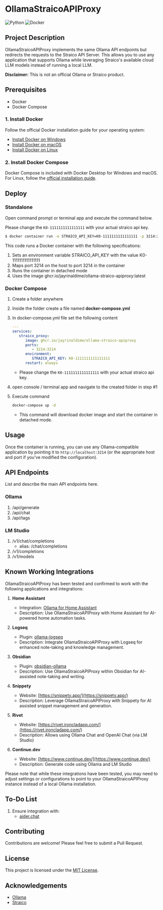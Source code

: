 # OllamaStraicoAPIProxy

![Python](https://img.shields.io/badge/Python-3.x-blue.svg)
![Docker](https://img.shields.io/badge/Docker-Supported-brightgreen.svg)

## Project Description

OllamaStraicoAPIProxy implements the same Ollama API endpoints but redirects the requests to the Straico API Server. 
This allows you to use any application that supports Ollama while leveraging Straico's available cloud LLM models instead of running a local LLM.

**Disclaimer:** This is not an official Ollama or Straico product.

## Prerequisites

- Docker
- Docker Compose

### 1. Install Docker

Follow the official Docker installation guide for your operating system:

- [Install Docker on Windows](https://docs.docker.com/desktop/install/windows-install/)
- [Install Docker on macOS](https://docs.docker.com/desktop/install/mac-install/)
- [Install Docker on Linux](https://docs.docker.com/engine/install/)

### 2. Install Docker Compose

Docker Compose is included with Docker Desktop for Windows and macOS. For Linux, follow the [official installation guide](https://docs.docker.com/compose/install/).


## Deploy

### Standalone

Open command prompt or terminal app and execute the command below.

Please change the `K0-1111111111111111` with your actual straico api key. 
``` bash
$ docker container run -e STRAICO_API_KEY=K0-1111111111111111 -p 3214:3214 -d ghcr.io/jayrinaldime/ollama-straico-apiproxy:latest
```
This code runs a Docker container with the following specifications:

1. Sets an environment variable STRAICO_API_KEY with the value K0-1111111111111111
2. Maps port 3214 on the host to port 3214 in the container
3. Runs the container in detached mode
4. Uses the image ghcr.io/jayrinaldime/ollama-straico-apiproxy:latest

### Docker Compose 

1. Create a folder anywhere 
1. Inside the folder create a file named **docker-compose.yml**
1. In docker-compose.yml file set the following content 
   
   ``` yaml
   ---
   services:
      straico_proxy:
         image: ghcr.io/jayrinaldime/ollama-straico-apiproxy
         ports:
            - 3214:3214
         environment:
            STRAICO_API_KEY: K0-1111111111111111
         restart: always

   ```
   * Please change the `K0-1111111111111111` with your actual straico api key. 
1. open console / terminal app and navigate to the created folder in step #1 
1. Execute command
   
   ```bash
   docker-compose up -d
    ```

   * This command will download docker image and start the container in detached mode.

## Usage

Once the container is running, you can use any Ollama-compatible application by pointing it to `http://localhost:3214` (or the appropriate host and port if you've modified the configuration).

## API Endpoints

List and describe the main API endpoints here.

### Ollama 
   1. /api/generate
   1. /api/chat
   1. /api/tags

### LM Studio
   1. /v1/chat/completions 
      * alias: /chat/completions
   1. /v1/completions
   1. /v1/models 

## Known Working Integrations

OllamaStraicoAPIProxy has been tested and confirmed to work with the following applications and integrations:

1. **Home Assistant**
   - Integration: [Ollama for Home Assistant](https://www.home-assistant.io/integrations/ollama/)
   - Description: Use OllamaStraicoAPIProxy with Home Assistant for AI-powered home automation tasks.

1. **Logseq**
   - Plugin: [ollama-logseq](https://github.com/omagdy7/ollama-logseq)
   - Description: Integrate OllamaStraicoAPIProxy with Logseq for enhanced note-taking and knowledge management.

1. **Obsidian**
   - Plugin: [obsidian-ollama](https://github.com/hinterdupfinger/obsidian-ollama)
   - Description: Use OllamaStraicoAPIProxy within Obsidian for AI-assisted note-taking and writing.

1. **Snippety**
   - Website: [https://snippety.app/](https://snippety.app/)
   - Description: Leverage OllamaStraicoAPIProxy with Snippety for AI assisted snippet management and generation.

1. **Rivet** 
   - Website: [https://rivet.ironcladapp.com/](https://rivet.ironcladapp.com/)
   - Description: Allows using Ollama Chat and OpenAI Chat (via LM Studio)

1. **Continue.dev** 
   - Website: [https://www.continue.dev/](https://www.continue.dev/)
   - Description: Generate code using Ollama and LM Studio

Please note that while these integrations have been tested, you may need to adjust settings or configurations to point to your OllamaStraicoAPIProxy instance instead of a local Ollama installation.

## To-Do List 

1. Ensure integration with:
   - [aider.chat](https://aider.chat/)
   
## Contributing

Contributions are welcome! Please feel free to submit a Pull Request.

## License

This project is licensed under the [MIT License](LICENSE).

## Acknowledgements

- [Ollama](https://github.com/ollama/ollama)
- [Straico](https://www.straico.com/)
